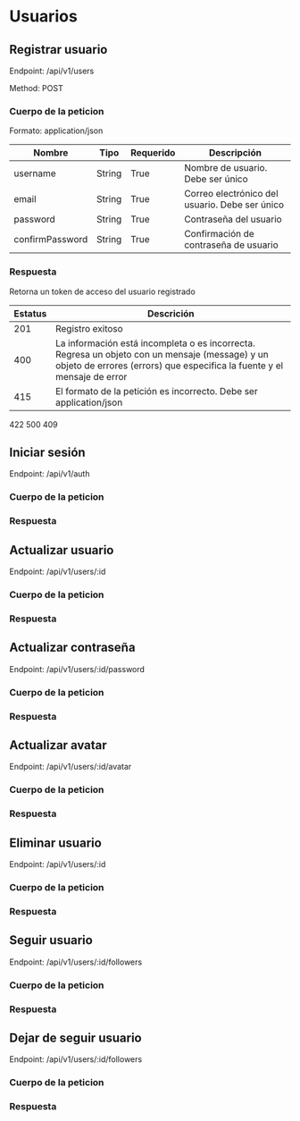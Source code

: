# Usuarios

## Registrar usuario

Endpoint: /api/v1/users

Method: POST

### Cuerpo de la peticion

Formato: application/json

| Nombre   | Tipo   | Requerido | Descripción                                    |
| -------- | ------ | --------- | ---------------------------------------------- |
| username | String | True      | Nombre de usuario. Debe ser único              |
| email    | String | True      | Correo electrónico del usuario. Debe ser único |
| password | String | True      | Contraseña del usuario                         |
| confirmPassword | String | True | Confirmación de contraseña de usuario |

### Respuesta

Retorna un token de acceso del usuario registrado

| Estatus | Descrición                                                                                                                                                                |
| ------- | ------------------------------------------------------------------------------------------------------------------------------------------------------------------------- |
| 201     | Registro exitoso                                                                                                                                                          |
| 400     | La información está incompleta o es incorrecta. Regresa un objeto con un mensaje (message) y un objeto de errores (errors) que especifica la fuente y el mensaje de error |
| 415     | El formato de la petición es incorrecto. Debe ser application/json                                                                                                        |

422
500
409

## Iniciar sesión

Endpoint: /api/v1/auth

### Cuerpo de la peticion

### Respuesta

## Actualizar usuario

Endpoint: /api/v1/users/:id

### Cuerpo de la peticion

### Respuesta

## Actualizar contraseña

Endpoint: /api/v1/users/:id/password

### Cuerpo de la peticion

### Respuesta

## Actualizar avatar

Endpoint: /api/v1/users/:id/avatar

### Cuerpo de la peticion

### Respuesta

## Eliminar usuario

Endpoint: /api/v1/users/:id

### Cuerpo de la peticion

### Respuesta

## Seguir usuario

Endpoint: /api/v1/users/:id/followers

### Cuerpo de la peticion

### Respuesta

## Dejar de seguir usuario

Endpoint: /api/v1/users/:id/followers

### Cuerpo de la peticion

### Respuesta